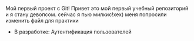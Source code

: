 Мой первый проект с Git!
Привет это мой первый учебный репозиторий и я стану девопсом. сейчас я пью милкис!хех)
меня попросили изменить файл для практики
- В разработке: Аутентификация пользователей
